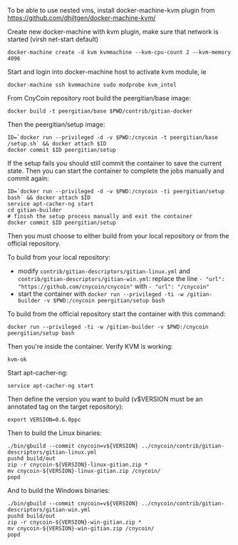 To be able to use nested vms, install docker-machine-kvm plugin from https://github.com/dhiltgen/docker-machine-kvm/

Create new docker-machine with kvm plugin, make sure that network is started (virsh net-start default)

	docker-machine create -d kvm kvmmachine --kvm-cpu-count	2 --kvm-memory 4096

Start and login into docker-machine host to activate kvm module, ie

	docker-machine ssh kvmmachine sudo modprobe kvm_intel

From CnyCoin repository root build the peergitian/base image:

    docker build -t peergitian/base $PWD/contrib/gitian-docker

Then the peergitian/setup image:

    ID=`docker run --privileged -d -v $PWD:/cnycoin -t peergitian/base /setup.sh` && docker attach $ID
    docker commit $ID peergitian/setup

If the setup fails you should still commit the container to save the current state. Then you can start the container to complete the jobs manually and commit again:

    ID=`docker run --privileged -d -v $PWD:/cnycoin -ti peergitian/setup bash` && docker attach $ID
    service apt-cacher-ng start
    cd gitian-builder
    # finish the setup process manually and exit the container
    docker commit $ID peergitian/setup


Then you must choose to either build from your local repository or from the official repository.

To build from your local repository:

* modify `contrib/gitian-descriptors/gitian-linux.yml` and `contrib/gitian-descriptors/gitian-win.yml`: replace the line `- "url": "https://github.com/cnycoin/cnycoin"` with `- "url": "/cnycoin"`
* start the container with `docker run --privileged -ti -w /gitian-builder -v $PWD:/cnycoin peergitian/setup bash`

To build from the official repository start the container with this command:

    docker run --privileged -ti -w /gitian-builder -v $PWD:/cnycoin peergitian/setup bash

Then you're inside the container. Verify KVM is working:

    kvm-ok

Start apt-cacher-ng:

    service apt-cacher-ng start

Then define the version you want to build (v$VERSION must be an annotated tag on the target repository):

    export VERSION=0.6.0ppc

Then to build the Linux binaries:

    ./bin/gbuild --commit cnycoin=v${VERSION} ../cnycoin/contrib/gitian-descriptors/gitian-linux.yml
    pushd build/out
    zip -r cnycoin-${VERSION}-linux-gitian.zip *
    mv cnycoin-${VERSION}-linux-gitian.zip /cnycoin/
    popd

And to build the Windows binaries:

    ./bin/gbuild --commit cnycoin=v${VERSION} ../cnycoin/contrib/gitian-descriptors/gitian-win.yml
    pushd build/out
    zip -r cnycoin-${VERSION}-win-gitian.zip *
    mv cnycoin-${VERSION}-win-gitian.zip /cnycoin/
    popd

